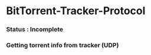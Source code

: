 BitTorrent-Tracker-Protocol
===========================
<h3>Status : Incomplete <h3>
Getting torrent info from tracker (UDP) 
